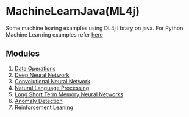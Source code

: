 # MachineLearnJava(ML4j)

Some machine learing examples using DL4j library on java.
For Python Machine Learning examples refer [here](https://github.com/abondar24/MachineLearnPython)

## Modules

1. [Data Operations](DataOperations/README.md)
2. [Deep Neural Network](DeepNetwork/README.md)
3. [Convolutional Neural Network](ConvolutionalNetwork/README.md)
4. [Natural Language Processing](NaturalLangProcessing/README.md)
5. [Long Short Term Memory Neural Networks](LstmNet/README.md)
6. [Anomaly Detection](AnomalyDetection/README.md)
7. [Reinforcement Leaning](ReinforcementLearning/README.md)
